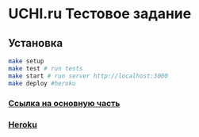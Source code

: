 # UCHI.ru Тестовое задание

## Установка

```sh
make setup
make test # run tests
make start # run server http://localhost:3000
make deploy #heroku
```


### [Ссылка на основную часть](https://github.com/springmelody/uchiru-test)
### [Heroku](https://uchirublog.herokuapp.com)